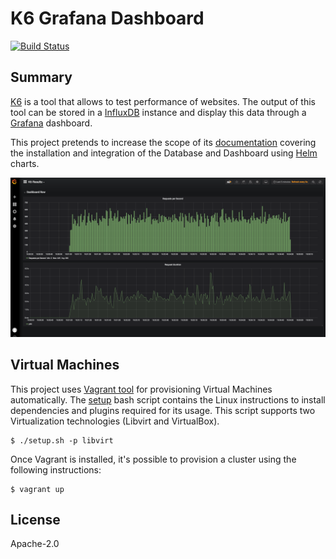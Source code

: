 # K6 Grafana Dashboard
[![Build Status](https://travis-ci.org/electrocucaracha/k6board.png)](https://travis-ci.org/electrocucaracha/k6board)

## Summary
[K6][1] is a tool that allows to test performance of websites. The
output of this tool can be stored in a [InfluxDB][2] instance and
display this data through a [Grafana][3] dashboard.

This project pretends to increase the scope of its [documentation][4]
covering the installation and integration of the Database and
Dashboard using [Helm][5] charts.

![Dashboard](img/dashboard.png)

## Virtual Machines

This project uses [Vagrant tool][6] for provisioning Virtual Machines
automatically. The [setup](setup.sh) bash script contains the
Linux instructions to install dependencies and plugins required for
its usage. This script supports two Virtualization technologies
(Libvirt and VirtualBox).

    $ ./setup.sh -p libvirt

Once Vagrant is installed, it's possible to provision a cluster using
the following instructions:

    $ vagrant up

## License

Apache-2.0

[1]: https://k6.io/
[2]: https://www.influxdata.com/
[3]: https://grafana.com/
[4]: https://docs.k6.io/docs/influxdb-grafana
[5]: https://helm.sh/
[6]: https://www.vagrantup.com/
